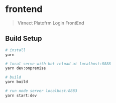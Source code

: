 # frontend

> Virnect Platofrm Login FrontEnd

## Build Setup

``` bash
# install
yarn

# local serve with hot reload at localhost:8888
yarn dev:onpremise

# build
yarn build

# run node server localhost:8883
yarn start:dev